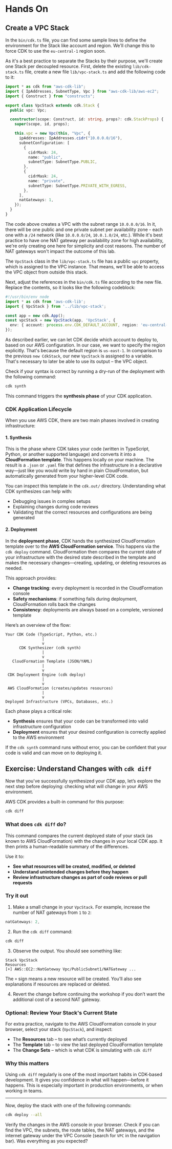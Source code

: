# Hands On

## Create a VPC Stack

In the `bin/cdk.ts` file, you can find some sample lines to define the environment for the Stack like account and region.
We'll change this to force CDK to use the `eu-central-1` region soon.

As it's a best practice to separate the Stacks by their purpose, we'll create one Stack per decoupled resource.
First, delete the existing `lib/cdk-stack.ts` file, create a new file `lib/vpc-stack.ts` and add the following code to it:

```typescript
import * as cdk from "aws-cdk-lib";
import { IpAddresses, SubnetType, Vpc } from "aws-cdk-lib/aws-ec2";
import { Construct } from "constructs";

export class VpcStack extends cdk.Stack {
  public vpc: Vpc;

  constructor(scope: Construct, id: string, props?: cdk.StackProps) {
    super(scope, id, props);

    this.vpc = new Vpc(this, "Vpc", {
      ipAddresses: IpAddresses.cidr("10.0.0.0/16"),
      subnetConfiguration: [
        {
          cidrMask: 24,
          name: "public",
          subnetType: SubnetType.PUBLIC,
        },
        {
          cidrMask: 24,
          name: "private",
          subnetType: SubnetType.PRIVATE_WITH_EGRESS,
        },
      ],
      natGateways: 1,
    });
  }
}
```

The code above creates a VPC with the subnet range `10.0.0.0/16`.
In it, there will be one public and one private subnet per availability zone - each one with a `/24` network (like `10.0.0.0/24`, `10.0.1.0/24`, etc.).
While it's best practice to have one NAT gateway per availability zone for high availability, we're only creating one here for simplicity and cost reasons.
The number of NAT gateways won't impact the outcome of this lab.

The `VpcStack` class in the `lib/vpc-stack.ts` file has a public `vpc` property, which is assigned to the VPC instance. That means, we'll be able to access the VPC object from outside this stack.

Next, adjust the references in the `bin/cdk.ts` file according to the new file.
Replace the contents, so it looks like the following codeblock:

```typescript
#!/usr/bin/env node
import * as cdk from 'aws-cdk-lib';
import { VpcStack } from '../lib/vpc-stack';

const app = new cdk.App();
const vpcStack = new VpcStack(app, 'VpcStack', {
  env: { account: process.env.CDK_DEFAULT_ACCOUNT, region: 'eu-central-1' },
});
```

As described earlier, we can let CDK decide which account to deploy to, based on our AWS configuration. In our case, we want to specify the region explicitly. That's because the default region is `us-east-1`.
In comparison to the previous `new CdkStack`, our new `VpcStack` is assigned to a variable. That's necessary to later be able to use its output – the VPC object.

Check if your syntax is correct by running a dry-run of the deployment with the following command:

```sh
cdk synth
```

This command triggers the **synthesis phase** of your CDK application.

### CDK Application Lifecycle

When you use AWS CDK, there are two main phases involved in creating infrastructure:

#### 1. **Synthesis**

This is the phase where CDK takes your code (written in TypeScript, Python, or another supported language) and converts it into a **CloudFormation template**. This happens locally on your machine. The result is a `.json` or `.yaml` file that defines the infrastructure in a declarative way—just like you would write by hand in plain CloudFormation, but automatically generated from your higher-level CDK code.

You can inspect this template in the `cdk.out/` directory. Understanding what CDK synthesizes can help with:

* Debugging issues in complex setups
* Explaining changes during code reviews
* Validating that the correct resources and configurations are being generated

#### 2. **Deployment**

In the **deployment phase**, CDK hands the synthesized CloudFormation template over to the **AWS CloudFormation service**. This happens via the `cdk deploy` command. CloudFormation then compares the current state of your infrastructure with the desired state described in the template and makes the necessary changes—creating, updating, or deleting resources as needed.

This approach provides:

* **Change tracking**: every deployment is recorded in the CloudFormation console
* **Safety mechanisms**: if something fails during deployment, CloudFormation rolls back the changes
* **Consistency**: deployments are always based on a complete, versioned template

Here’s an overview of the flow:

```
Your CDK Code (TypeScript, Python, etc.)
                |
                v
      CDK Synthesizer (cdk synth)
                |
                v
   CloudFormation Template (JSON/YAML)
                |
                v
 CDK Deployment Engine (cdk deploy)
                |
                v
 AWS CloudFormation (creates/updates resources)
                |
                v
Deployed Infrastructure (VPCs, Databases, etc.)
```

Each phase plays a critical role:

* **Synthesis** ensures that your code can be transformed into valid infrastructure configuration
* **Deployment** ensures that your desired configuration is correctly applied to the AWS environment

If the `cdk synth` command runs without error, you can be confident that your code is valid and can move on to deploying it.

## Exercise: Understand Changes with `cdk diff`

Now that you've successfully synthesized your CDK app, let’s explore the next step before deploying: checking what will change in your AWS environment.

AWS CDK provides a built-in command for this purpose:

```sh
cdk diff
```

### What does `cdk diff` do?

This command compares the current deployed state of your stack (as known to AWS CloudFormation) with the changes in your local CDK app. It then prints a human-readable summary of the differences.

Use it to:

* **See what resources will be created, modified, or deleted**
* **Understand unintended changes before they happen**
* **Review infrastructure changes as part of code reviews or pull requests**

### Try it out

1. Make a small change in your `VpcStack`. For example, increase the number of NAT gateways from `1` to `2`:

```typescript
natGateways: 2,
```

2. Run the `cdk diff` command:

```sh
cdk diff
```

3. Observe the output. You should see something like:

```
Stack VpcStack
Resources
[+] AWS::EC2::NatGateway Vpc/PublicSubnet1/NATGateway ...
```

The `+` sign means a new resource will be created. You’ll also see explanations if resources are replaced or deleted.

4. Revert the change before continuing the workshop if you don’t want the additional cost of a second NAT gateway.

### Optional: Review Your Stack's Current State

For extra practice, navigate to the AWS CloudFormation console in your browser, select your stack (`VpcStack`), and inspect:

* The **Resources** tab – to see what’s currently deployed
* The **Template** tab – to view the last deployed CloudFormation template
* The **Change Sets** – which is what CDK is simulating with `cdk diff`

### Why this matters

Using `cdk diff` regularly is one of the most important habits in CDK-based development. It gives you confidence in what will happen—before it happens. This is especially important in production environments, or when working in teams.

---

Now, deploy the stack with one of the following commands:

```sh
cdk deploy --all
```

Verify the changes in the AWS console in your browser.
Check if you can find the VPC, the subnets, the route tables, the NAT gateways, and the internet gateway under the VPC Console (search for `VPC` in the navigation bar).
Was everything as you expected?
